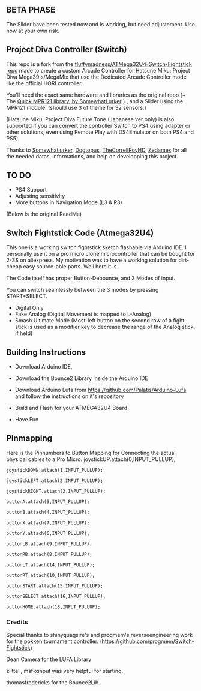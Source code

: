 ## BETA PHASE
The Slider have been tested now and is working, but need adjustement.
Use now at your own risk.

## Project Diva Controller (Switch)

This repo is a fork from the [fluffymadness/ATMega32U4-Switch-Fightstick repo](https://github.com/fluffymadness/ATMega32U4-Switch-Fightstick)
made to create a custom Arcade Controller for Hatsune Miku: Project Diva Mega39's/MegaMix that use the Dedicated Arcade Controller mode like the official HORI controller.

You'll need the exact same hardware and libraries as the original repo (+ The [Quick MPR121 library, by SomewhatLurker](https://github.com/somewhatlurker/QuickMpr121) ) , and a Slider using the MPR121 module. (should use 3 of theme for 32 sensors.)

(Hatsune Miku: Project Diva Future Tone (Japanese ver only) is also supported if you can convert the controller Switch to PS4 using adapter or other solutions, even using Remote Play with DS4Emulator on both PS4 and PS5)

Thanks to [Somewhatlurker](https://github.com/somewhatlurker), [Dogtopus](https://github.com/dogtopus/), [TheCorrellRoyHD](https://twitter.com/correllroy), [Zedamex](https://www.youtube.com/channel/UCZ-jUHyriPCuebtpx48MPdQ) for all the needed datas, informations, and help on developping this project.

## TO DO
- PS4 Support
- Adjusting sensitivity
- More buttons in Navigation Mode (L3 & R3)

(Below is the original ReadMe)

## Switch Fightstick Code (Atmega32U4)

This one is a working switch fightstick sketch
flashable via Arduino IDE. I personally use it on a pro micro clone microcontroller that can be bought for 2-3$ on aliexpress. My motivation was to have a working solution for dirt-cheap easy source-able parts. Well here it is. 

The Code itself has proper Button-Debounce, and 3 Modes of input.

You can switch seamlessly between the 3 modes by pressing START+SELECT. 

- Digital Only
- Fake Analog (Digital Movement is mapped to L-Analog)
- Smash Ultimate Mode (Most-left button on the second row of a fight stick is used as a modifier key to decrease the range of the Analog stick, if held)

## Building Instructions

- Download Arduino IDE, 

- Download the Bounce2 Library inside the Arduino IDE
- Download Arduino Lufa from https://github.com/Palatis/Arduino-Lufa and follow the instructions on it's repository
- Build and Flash for your ATMEGA32U4 Board
- Have Fun

## Pinmapping

Here is the Pinnumbers to Button Mapping for Connecting the actual physical cables to a Pro Micro.
	joystickUP.attach(0,INPUT_PULLUP);

	joystickDOWN.attach(1,INPUT_PULLUP);

	joystickLEFT.attach(2,INPUT_PULLUP);

	joystickRIGHT.attach(3,INPUT_PULLUP);

	buttonA.attach(5,INPUT_PULLUP);

	buttonB.attach(4,INPUT_PULLUP);

	buttonX.attach(7,INPUT_PULLUP);

	buttonY.attach(6,INPUT_PULLUP);

	buttonLB.attach(9,INPUT_PULLUP);

	buttonRB.attach(8,INPUT_PULLUP);

	buttonLT.attach(14,INPUT_PULLUP);

	buttonRT.attach(10,INPUT_PULLUP);

	buttonSTART.attach(15,INPUT_PULLUP);

	buttonSELECT.attach(16,INPUT_PULLUP);

	buttonHOME.attach(18,INPUT_PULLUP);

### Credits

Special thanks to shinyquagsire's and progmem's reverseengineering work for the pokken tournament controller. (https://github.com/progmem/Switch-Fightstick)

Dean Camera for the LUFA Library

zlittell, msf-xinput was very helpful for starting.

thomasfredericks for the Bounce2Lib.
